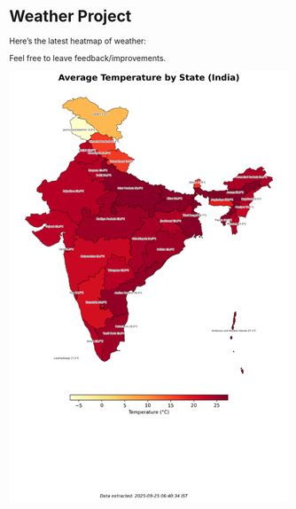 # Weather Project

Here’s the latest heatmap of weather:

Feel free to leave feedback/improvements.

![India Heatmap](docs/assets/india_heatmap.png?v=D4968D)
